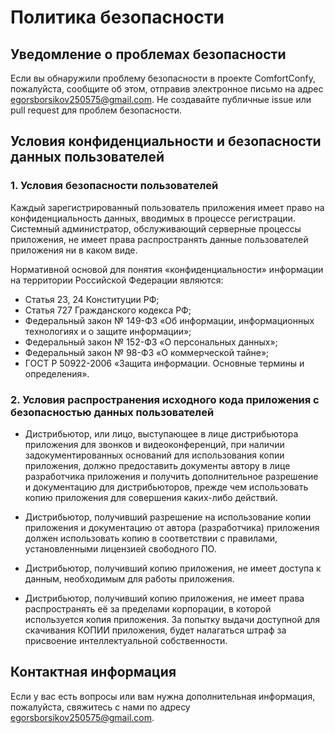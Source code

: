 # Политика безопасности

## Уведомление о проблемах безопасности

Если вы обнаружили проблему безопасности в проекте ComfortConfy, пожалуйста, сообщите об этом, отправив электронное письмо на адрес [egorsborsikov250575@gmail.com](mailto:egorsborsikov250575@gmail.com). Не создавайте публичные issue или pull request для проблем безопасности.

## Условия конфиденциальности и безопасности данных пользователей

### 1. Условия безопасности пользователей

Каждый зарегистрированный пользователь приложения имеет право на конфиденциальность данных, вводимых в процессе регистрации. Системный администратор, обслуживающий серверные процессы приложения, не имеет права распространять данные пользователей приложения ни в каком виде.

Нормативной основой для понятия «конфиденциальности» информации на территории Российской Федерации являются:

- Статья 23, 24 Конституции РФ;
- Статья 727 Гражданского кодекса РФ;
- Федеральный закон № 149-ФЗ «Об информации, информационных технологиях и о защите информации»;
- Федеральный закон № 152-ФЗ «О персональных данных»;
- Федеральный закон № 98-ФЗ «О коммерческой тайне»;
- ГОСТ Р 50922-2006 «Защита информации. Основные термины и определения».

### 2. Условия распространения исходного кода приложения с безопасностью данных пользователей

- Дистрибьютор, или лицо, выступающее в лице дистрибьютора приложения для звонков и видеоконференций, при наличии задокументированных оснований для использования копии приложения, должно предоставить документы автору в лице разработчика приложения и получить дополнительное разрешение и документацию для дистрибьюторов, прежде чем использовать копию приложения для совершения каких-либо действий.

- Дистрибьютор, получивший разрешение на использование копии приложения и документацию от автора (разработчика) приложения должен использовать копию в соответствии с правилами, установленными лицензией свободного ПО.

- Дистрибьютор, получивший копию приложения, не имеет доступа к данным, необходимым для работы приложения.

- Дистрибьютор, получивший копию приложения, не имеет права распространять её за пределами корпорации, в которой используется копия приложения. За попытку выдачи доступной для скачивания КОПИИ приложения, будет налагаться штраф за присвоение интеллектуальной собственности.

## Контактная информация

Если у вас есть вопросы или вам нужна дополнительная информация, пожалуйста, свяжитесь с нами по адресу [egorsborsikov250575@gmail.com](mailto:egorsborsikov250575@gmail.com).